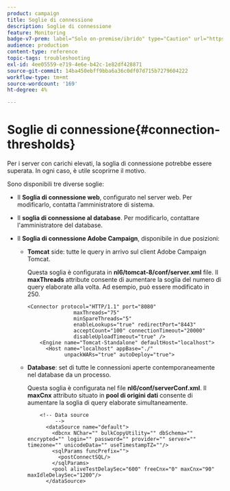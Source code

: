 ```yaml
---
product: campaign
title: Soglie di connessione
description: Soglie di connessione
feature: Monitoring
badge-v7-prem: label="Solo on-premise/ibrido" type="Caution" url="https://experienceleague.adobe.com/docs/campaign-classic/using/installing-campaign-classic/architecture-and-hosting-models/hosting-models-lp/hosting-models.html?lang=it" tooltip="Applicabile solo alle distribuzioni on-premise e ibride"
audience: production
content-type: reference
topic-tags: troubleshooting
exl-id: 4ee05559-e719-4e6e-b42c-1e82df428871
source-git-commit: 14ba450ebff9bba6a36c0df07d715b7279604222
workflow-type: tm+mt
source-wordcount: '169'
ht-degree: 4%

---
```


# Soglie di connessione{#connection-thresholds}



Per i server con carichi elevati, la soglia di connessione potrebbe essere superata. In ogni caso, è utile scoprirne il motivo.

Sono disponibili tre diverse soglie:

* Il **Soglia di connessione web**, configurato nel server web. Per modificarlo, contatta l’amministratore di sistema.

* Il **soglia di connessione al database**. Per modificarlo, contattare l&#39;amministratore del database.

* Il **Soglia di connessione Adobe Campaign**, disponibile in due posizioni:

   * **Tomcat** side: tutte le query in arrivo sul client Adobe Campaign Tomcat.

     Questa soglia è configurata in **nl6/tomcat-8/conf/server.xml** file. Il **maxThreads** attribute consente di aumentare la soglia del numero di query elaborate alla volta. Ad esempio, può essere modificato in 250.

     ```
     <Connector protocol="HTTP/1.1" port="8080"
                    maxThreads="75"
                    minSpareThreads="5"
                    enableLookups="true" redirectPort="8443"
                    acceptCount="100" connectionTimeout="20000"
                    disableUploadTimeout="true" />
         <Engine name="Tomcat-Standalone" defaultHost="localhost">
           <Host name="localhost" appBase="./"
                 unpackWARs="true" autoDeploy="true">
     ```

   * **Database**: set di tutte le connessioni aperte contemporaneamente nel database da un processo.

     Questa soglia è configurata nel file **nl6/conf/serverConf.xml**. Il **maxCnx** attributo situato in **pool di origini dati** consente di aumentare la soglia di query elaborate simultaneamente.

     ```
         <!-- Data source
              -->
           <dataSource name="default">
             <dbcnx NChar="" bulkCopyUtility="" dbSchema="" encrypted="" login="" password="" provider="" server="" timezone="" unicodeData="" useTimestampTZ=""/>
             <sqlParams funcPrefix="">
               <postConnectSQL/>
             </sqlParams>
             <pool aliveTestDelaySec="600" freeCnx="0" maxCnx="90" maxIdleDelaySec="1200"/>
           </dataSource>
     ```

